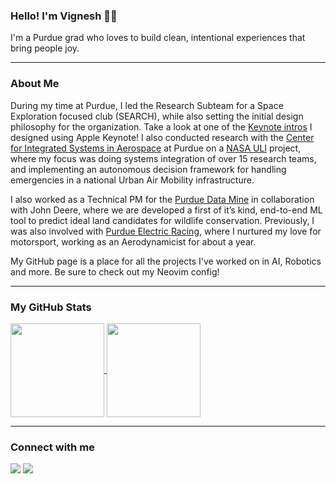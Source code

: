 ### Hello! I'm Vignesh 👋🏽

I'm a Purdue grad who loves to build clean, intentional experiences that bring people joy.

---

### About Me

During my time at Purdue, I led the Research Subteam for a Space Exploration focused club (SEARCH), while also setting the initial design philosophy for the organization. Take a look at one of the [Keynote intros](https://youtu.be/BBiDQPIS-Bw) I designed using Apple Keynote! I also conducted research with the [Center for Integrated Systems in Aerospace](https://engineering.purdue.edu/SoSL) at Purdue on a [NASA ULI](https://www.nasa.gov/aeroresearch/programs/tacp/ui-uli) project, where my focus was doing systems integration of over 15 research teams, and implementing an autonomous decision framework for handling emergencies in a national Urban Air Mobility infrastructure.

I also worked as a Technical PM for the [Purdue Data Mine](https://www.datamine.purdue.edu) in collaboration with John Deere, where we are developed a first of it’s kind, end-to-end ML tool to predict ideal land candidates for wildlife conservation. Previously, I was also involved with [Purdue Electric Racing](https://www.purdueelectricracing.tech/), where I nurtured my love for motorsport, working as an Aerodynamicist for about a year.

My GitHub page is a place for all the projects I've worked on in AI, Robotics and more. Be sure to check out my Neovim config!

---
### My GitHub Stats 

<a href="https://github.com/anuraghazra/github-readme-stats">
  <img height=150 align="center" src="https://github-readme-stats.vercel.app/api/pin/?username=vigneshsundararajan&repo=nvim-config" />
</a>
<a href="https://github.com/anuraghazra/convoychat">
  <img height=150 align="center" src="https://github-readme-stats.vercel.app/api/top-langs?username=vigneshsundararajan&layout=compact&langs_count=8&card_width=350" />
</a>

--- 
### Connect with me 

<a href="https://www.linkedin.com/in/sundararajan-vignesh/"><img src="https://img.shields.io/badge/LinkedIn-0077B5?style=for-the-badge&logo=linkedin&logoColor=white"></a>
<a href="https://github.com/vigneshsundararajan"><img src="https://img.shields.io/badge/GitHub-100000?style=for-the-badge&logo=github&logoColor=white"></a>
<!--
**vigneshsundararajan/vigneshsundararajan** is a ✨ _special_ ✨ repository because its `README.md` (this file) appears on your GitHub profile.

Here are some ideas to get you started:

- 🔭 I’m currently working on ...
- 🌱 I’m currently learning ...
- 👯 I’m looking to collaborate on ...
- 🤔 I’m looking for help with ...
- 💬 Ask me about ...
- 📫 How to reach me: ...
- 😄 Pronouns: ...
- ⚡ Fun fact: ...
-->
